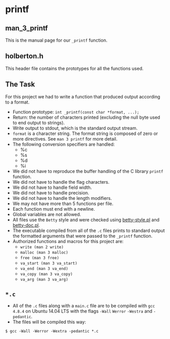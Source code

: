 # printf 
## man_3_printf
This is the manual page for our `_printf` function.
## holberton.h
This header file contains the prototypes for all the functions used.
## The Task
For this project we had to write a function that produced output according to a format.
- Function prototype: `int _printf(const char *format, ...);`
- Return: the number of characters printed (excluding the null byte used to end output to strings).
- Write output to stdout, which is the standard output stream.
- `format` is a character string. The format string is composed of zero or more directives. See `man 3 printf` for more detail.
- The following conversion specifiers are handled:
	- %c
	- %s
	- %d
	- %i
- We did not have to reproduce the buffer handling of the C library `printf` function.
- We did not have to handle the flag characters.
- We did not have to handle field width.
- We did not have to handle precision.
- We did not have to handle the length modifiers.
- We may not have more than 5 functions per file.
- Each function must end with a newline.
- Global variables are not allowed.
- All files use the `Betty` style and were checked using [betty-style.pl](https://github.com/holbertonschool/Betty/blob/master/betty-style.pl) and [betty-doc.pl](https://github.com/holbertonschool/Betty/blob/master/betty-doc.pl).
- The executable compiled from all of the `.c` files prints to standard output the formatted arguments that were passed to the `_printf` function.
- Authorized functions and macros for this project are:
	- `write (man 2 write)`
	- `malloc (man 3 malloc)`
	- `free (man 3 free)`
	- `va_start (man 3 va_start)`
	- `va_end (man 3 va_end)`
	- `va_copy (man 3 va_copy)`
	- `va_arg (man 3 va_arg)`
## `*.c`
- All of the `.c` files along with a `main.c` file are to be compiled with `gcc 4.8.4` on Ubuntu 14.04 LTS with the flags `-Wall` `Werror` `-Westra` and `-pedantic`.
- The files will be compiled this way:
```
$ gcc -Wall -Werror -Wextra -pedantic *.c
```
